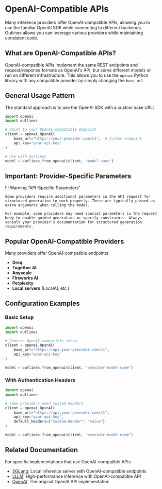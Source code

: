 # OpenAI-Compatible APIs

Many inference providers offer OpenAI-compatible APIs, allowing you to use the familiar OpenAI SDK while connecting to different backends. Outlines allows you can leverage various providers while maintaining consistent code.

## What are OpenAI-Compatible APIs?

OpenAI-compatible APIs implement the same REST endpoints and request/response formats as OpenAI's API, but serve different models or run on different infrastructure. This allows you to use the `openai` Python library with any compatible provider by simply changing the `base_url`.

## General Usage Pattern

The standard approach is to use the OpenAI SDK with a custom base URL:

```python
import openai
import outlines

# Point to your OpenAI-compatible endpoint
client = openai.OpenAI(
    base_url="https://your-provider.com/v1",  # Custom endpoint
    api_key="your-api-key"
)

# Use with Outlines
model = outlines.from_openai(client, "model-name")
```

## Important: Provider-Specific Parameters

!!! Warning "API-Specific Parameters"

    Some providers require additional parameters in the API request for structured generation to work properly. These are typically passed as extra arguments when calling the model.

    For example, some providers may need special parameters in the request body to enable guided generation or specify constraints. Always consult your provider's documentation for structured generation requirements.

## Popular OpenAI-Compatible Providers

Many providers offer OpenAI-compatible endpoints:

- **Groq**
- **Together AI**
- **Anyscale**
- **Fireworks AI**
- **Perplexity**
- **Local servers** (LocalAI, etc.)

## Configuration Examples

### Basic Setup
```python
import openai
import outlines

# Generic OpenAI-compatible setup
client = openai.OpenAI(
    base_url="https://api.your-provider.com/v1",
    api_key="your-api-key"
)

model = outlines.from_openai(client, "provider-model-name")
```

### With Authentication Headers
```python
import openai
import outlines

# Some providers need custom headers
client = openai.OpenAI(
    base_url="https://api.your-provider.com/v1",
    api_key="your-api-key",
    default_headers={"Custom-Header": "value"}
)

model = outlines.from_openai(client, "provider-model-name")
```

## Related Documentation

For specific implementations that use OpenAI-compatible APIs:

- [SGLang](sglang.md): Local inference server with OpenAI-compatible endpoints
- [vLLM](vllm.md): High-performance inference with OpenAI-compatible API
- [OpenAI](openai.md): The original OpenAI API implementation
